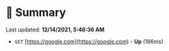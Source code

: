 # 📖 Summary
Last updated: **12/14/2021, 5:46:36 AM**

- `GET` [https://google.com](https://google.com) - **Up** (186ms)
